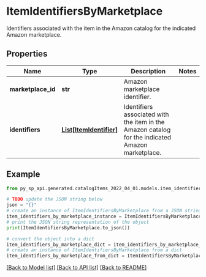 # ItemIdentifiersByMarketplace

Identifiers associated with the item in the Amazon catalog for the indicated Amazon marketplace.

## Properties

Name | Type | Description | Notes
------------ | ------------- | ------------- | -------------
**marketplace_id** | **str** | Amazon marketplace identifier. | 
**identifiers** | [**List[ItemIdentifier]**](ItemIdentifier.md) | Identifiers associated with the item in the Amazon catalog for the indicated Amazon marketplace. | 

## Example

```python
from py_sp_api.generated.catalogItems_2022_04_01.models.item_identifiers_by_marketplace import ItemIdentifiersByMarketplace

# TODO update the JSON string below
json = "{}"
# create an instance of ItemIdentifiersByMarketplace from a JSON string
item_identifiers_by_marketplace_instance = ItemIdentifiersByMarketplace.from_json(json)
# print the JSON string representation of the object
print(ItemIdentifiersByMarketplace.to_json())

# convert the object into a dict
item_identifiers_by_marketplace_dict = item_identifiers_by_marketplace_instance.to_dict()
# create an instance of ItemIdentifiersByMarketplace from a dict
item_identifiers_by_marketplace_from_dict = ItemIdentifiersByMarketplace.from_dict(item_identifiers_by_marketplace_dict)
```
[[Back to Model list]](../README.md#documentation-for-models) [[Back to API list]](../README.md#documentation-for-api-endpoints) [[Back to README]](../README.md)


